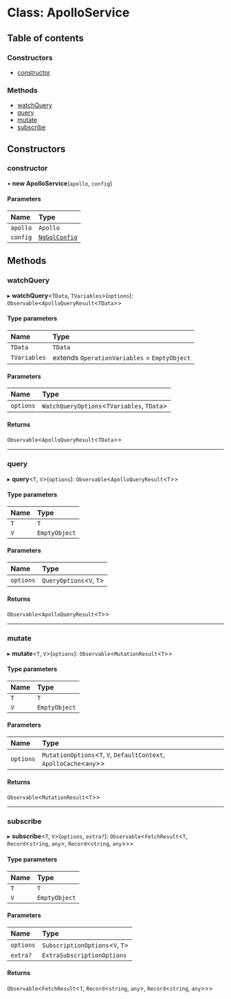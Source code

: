 # Class: ApolloService

## Table of contents

### Constructors

- [constructor](ApolloService.md#constructor)

### Methods

- [watchQuery](ApolloService.md#watchquery)
- [query](ApolloService.md#query)
- [mutate](ApolloService.md#mutate)
- [subscribe](ApolloService.md#subscribe)

## Constructors

### constructor

• **new ApolloService**(`apollo`, `config`)

#### Parameters

| Name | Type |
| :------ | :------ |
| `apollo` | `Apollo` |
| `config` | [`NgGqlConfig`](../interfaces/NgGqlConfig.md) |

## Methods

### watchQuery

▸ **watchQuery**<`TData`, `TVariables`\>(`options`): `Observable`<`ApolloQueryResult`<`TData`\>\>

#### Type parameters

| Name | Type |
| :------ | :------ |
| `TData` | `TData` |
| `TVariables` | extends `OperationVariables` = `EmptyObject` |

#### Parameters

| Name | Type |
| :------ | :------ |
| `options` | `WatchQueryOptions`<`TVariables`, `TData`\> |

#### Returns

`Observable`<`ApolloQueryResult`<`TData`\>\>

___

### query

▸ **query**<`T`, `V`\>(`options`): `Observable`<`ApolloQueryResult`<`T`\>\>

#### Type parameters

| Name | Type |
| :------ | :------ |
| `T` | `T` |
| `V` | `EmptyObject` |

#### Parameters

| Name | Type |
| :------ | :------ |
| `options` | `QueryOptions`<`V`, `T`\> |

#### Returns

`Observable`<`ApolloQueryResult`<`T`\>\>

___

### mutate

▸ **mutate**<`T`, `V`\>(`options`): `Observable`<`MutationResult`<`T`\>\>

#### Type parameters

| Name | Type |
| :------ | :------ |
| `T` | `T` |
| `V` | `EmptyObject` |

#### Parameters

| Name | Type |
| :------ | :------ |
| `options` | `MutationOptions`<`T`, `V`, `DefaultContext`, `ApolloCache`<`any`\>\> |

#### Returns

`Observable`<`MutationResult`<`T`\>\>

___

### subscribe

▸ **subscribe**<`T`, `V`\>(`options`, `extra?`): `Observable`<`FetchResult`<`T`, `Record`<`string`, `any`\>, `Record`<`string`, `any`\>\>\>

#### Type parameters

| Name | Type |
| :------ | :------ |
| `T` | `T` |
| `V` | `EmptyObject` |

#### Parameters

| Name | Type |
| :------ | :------ |
| `options` | `SubscriptionOptions`<`V`, `T`\> |
| `extra?` | `ExtraSubscriptionOptions` |

#### Returns

`Observable`<`FetchResult`<`T`, `Record`<`string`, `any`\>, `Record`<`string`, `any`\>\>\>
